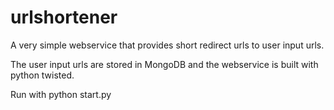 urlshortener
============

A very simple webservice that provides
short redirect urls to user input urls.

The user input urls are stored in MongoDB
and the webservice is built with python
twisted.

Run with python start.py
